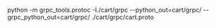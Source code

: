 python -m grpc_tools.protoc -I./cart/grpc --python_out=cart/grpc/ --grpc_python_out=cart/grpc/ ./cart/grpc/cart.proto